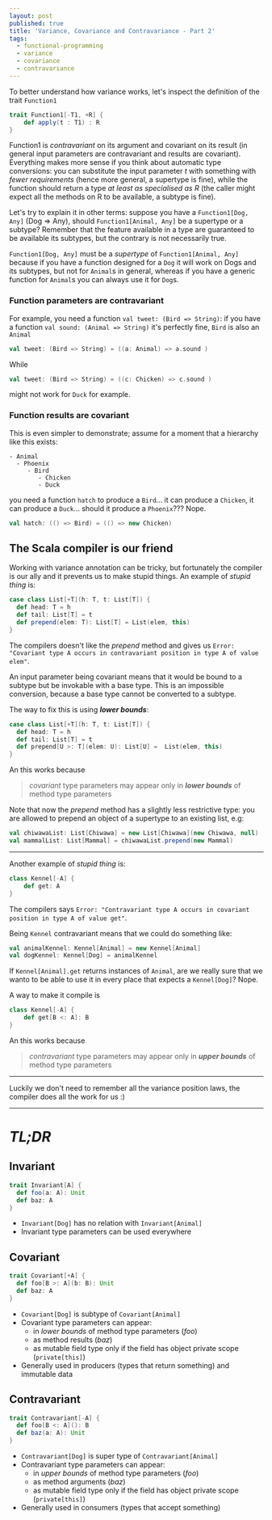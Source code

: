 ```yaml
---
layout: post
published: true
title: 'Variance, Covariance and Contravariance - Part 2'
tags:
  - functional-programming
  - variance
  - covariance
  - contravariance
---
```


To better understand how variance works, let's inspect the definition of the trait `Function1` 

```scala
trait Function1[-T1, +R] {
	def apply(t : T1) : R
}
```

Function1 is _contravariant_ on its argument and covariant on its result (in general input parameters are contravariant and results are covariant).
Everything makes more sense if you think about automatic type conversions: you can substitute the input parameter _t_ with something with *fewer requirements* (hence more general, a supertype is fine), while the function should return a type *at least as specialised as R* (the caller might expect all the methods on R to be available, a subtype is fine).

Let's try to explain it in other terms: suppose you have a `Function1[Dog, Any]` (Dog => Any), should `Function1[Animal, Any]` be a supertype or a subtype? Remember that the feature available in a type are guaranteed to be available its subtypes, but the contrary is not necessarily true.

`Function1[Dog, Any]` must be a *supertype* of `Function1[Animal, Any]` because if you have a function designed for a `Dog` it will work on Dogs and its subtypes, but not for `Animal`s in general, whereas if you have a generic function for `Animal`s you can always use it for `Dog`s.



### Function parameters are contravariant 
For example, you need a function `val tweet: (Bird => String)`: if you have a function `val sound: (Animal => String)` it's perfectly fine, `Bird` is also an `Animal`

```scala
val tweet: (Bird => String) = ((a: Animal) => a.sound )
```

While 

```scala
val tweet: (Bird => String) = ((c: Chicken) => c.sound )
```

might not work for `Duck` for example.

### Function results are covariant
This is even simpler to demonstrate; assume for a moment that a hierarchy like this exists:

```
- Animal 
  - Phoenix 
     - Bird 
        - Chicken
        - Duck
```

you need a function `hatch` to produce a `Bird`... it can produce a `Chicken`, it can produce a `Duck`... should it produce a `Phoenix`??? Nope.

```scala
val hatch: (() => Bird) = (() => new Chicken)
```

## The Scala compiler is our friend
Working with variance annotation can be tricky, but fortunately the compiler is our ally and it prevents us to make stupid things. An example of _stupid thing_ is:

```scala
case class List[+T](h: T, t: List[T]) {
  def head: T = h
  def tail: List[T] = t
  def prepend(elem: T): List[T] = List(elem, this)
}
```

The compilers doesn't like the _prepend_ method and gives us `Error: "Covariant type A occurs in contravariant position in type A of value elem"`.

An input parameter being covariant means that it would be bound to a subtype but be invokable with a base type. This is an impossible conversion, because a base type cannot be converted to a subtype.

The way to fix this is using ***lower bounds***:

```scala
case class List[+T](h: T, t: List[T]) {
  def head: T = h
  def tail: List[T] = t
  def prepend[U >: T](elem: U): List[U] =  List(elem, this)
}
```

An this works because

> _covariant_ type parameters may appear only in ***lower bounds*** of method type parameters

Note that now the _prepend_ method has a slightly less restrictive type: you are allowed to prepend an object of a supertype to an existing list, e.g:

```scala
val chiwawaList: List[Chiwawa] = new List[Chiwawa](new Chiwawa, null)
val mammalList: List[Mammal] = chiwawaList.prepend(new Mammal)
```

-----


Another example of _stupid thing_ is:

```scala
class Kennel[-A] {
	def get: A
}
```

The compilers says `Error: "Contravariant type A occurs in covariant position in type A of value get"`.

Being `Kennel` contravariant means that we could do something like:

```scala
val animalKennel: Kennel[Animal] = new Kennel[Animal]
val dogKennel: Kennel[Dog] = animalKennel
```

If `Kennel[Animal].get` returns instances of `Animal`, are we really sure that we wanto to be able to use it in every place that expects a `Kennel[Dog]`? Nope.

A way to make it compile is 

```scala
class Kennel[-A] {
    def get[B <: A]: B
}
```

An this works because 

> _contravariant_ type parameters may appear only in ***upper bounds*** of method type parameters

-----

Luckily we don't need to remember all the variance position laws, the compiler does all the work for us :)

-----

# *TL;DR*

## Invariant 

```scala
trait Invariant[A] {
  def foo(a: A): Unit
  def baz: A
}
```

- `Invariant[Dog]` has no relation with `Invariant[Animal]`
- Invariant type parameters can be used everywhere


## Covariant

```scala
trait Covariant[+A] {
  def foo[B >: A](b: B): Unit
  def baz: A
}
```

- `Covariant[Dog]` is subtype of `Covariant[Animal]`
- Covariant type parameters can appear:
    - in _lower bounds_ of method type parameters (_foo_)
    - as method results (_baz_)
    - as mutable field type only if the field has object private scope (`private[this]`)
- Generally used in producers (types that return something) and immutable data
    

## Contravariant

```scala
trait Contravariant[-A] {
  def foo[B <: A](): B
  def baz(a: A): Unit
}
```

- `Contravariant[Dog]` is super type of `Contravariant[Animal]`
- Contravariant type parameters can appear:
    - in _upper bounds_ of method type parameters (_foo_)
    - as method arguments (_baz_)
    - as mutable field type only if the field has object private scope (`private[this]`)
- Generally used in consumers (types that accept something)
